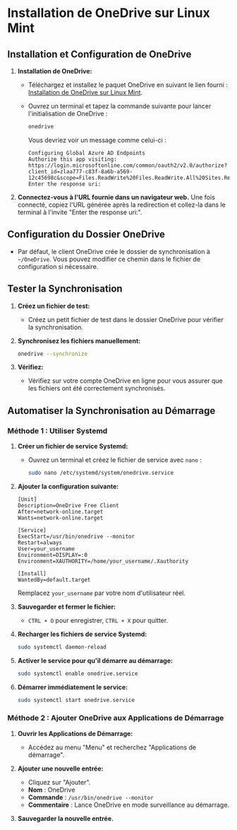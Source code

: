 # Installation de OneDrive sur Linux Mint

## Installation et Configuration de OneDrive

1. **Installation de OneDrive:**
    - Téléchargez et installez le paquet OneDrive en suivant le lien fourni : [Installation de OneDrive sur Linux Mint](https://community.linuxmint.com/software/view/onedrive).

    - Ouvrez un terminal et tapez la commande suivante pour lancer l'initialisation de OneDrive :
        ```bash
        onedrive
        ```

        Vous devriez voir un message comme celui-ci :
        ```plaintext
        Configuring Global Azure AD Endpoints
        Authorize this app visiting:
        https://login.microsoftonline.com/common/oauth2/v2.0/authorize?client_id=zlaa777-c83f-8a6b-a569-12c45698c&scope=Files.ReadWrite%20Files.ReadWrite.All%20Sites.ReadWrite.All%20offline_access&response_type=code&prompt=login&redirect_uri=https://login.microsoftonline.com/common/oauth2/nativeclient
        Enter the response uri:
        ```

2. **Connectez-vous à l'URL fournie dans un navigateur web.** Une fois connecté, copiez l'URL générée après la redirection et collez-la dans le terminal à l'invite "Enter the response uri:".

## Configuration du Dossier OneDrive

- Par défaut, le client OneDrive crée le dossier de synchronisation à `~/OneDrive`. Vous pouvez modifier ce chemin dans le fichier de configuration si nécessaire.

## Tester la Synchronisation

1. **Créez un fichier de test:**
    - Créez un petit fichier de test dans le dossier OneDrive pour vérifier la synchronisation.

2. **Synchronisez les fichiers manuellement:**
    ```bash
    onedrive --synchronize
    ```

3. **Vérifiez:**
    - Vérifiez sur votre compte OneDrive en ligne pour vous assurer que les fichiers ont été correctement synchronisés.

## Automatiser la Synchronisation au Démarrage

### Méthode 1 : Utiliser Systemd

1. **Créer un fichier de service Systemd:**
    - Ouvrez un terminal et créez le fichier de service avec `nano` :
        ```bash
        sudo nano /etc/systemd/system/onedrive.service
        ```

2. **Ajouter la configuration suivante:**
    ```plaintext
    [Unit]
    Description=OneDrive Free Client
    After=network-online.target
    Wants=network-online.target

    [Service]
    ExecStart=/usr/bin/onedrive --monitor
    Restart=always
    User=your_username
    Environment=DISPLAY=:0
    Environment=XAUTHORITY=/home/your_username/.Xauthority

    [Install]
    WantedBy=default.target
    ```

   Remplacez `your_username` par votre nom d'utilisateur réel.

3. **Sauvegarder et fermer le fichier:**
    - `CTRL + O` pour enregistrer, `CTRL + X` pour quitter.

4. **Recharger les fichiers de service Systemd:**
    ```bash
    sudo systemctl daemon-reload
    ```

5. **Activer le service pour qu'il démarre au démarrage:**
    ```bash
    sudo systemctl enable onedrive.service
    ```

6. **Démarrer immédiatement le service:**
    ```bash
    sudo systemctl start onedrive.service
    ```

### Méthode 2 : Ajouter OneDrive aux Applications de Démarrage

1. **Ouvrir les Applications de Démarrage:**
    - Accédez au menu "Menu" et recherchez "Applications de démarrage".

2. **Ajouter une nouvelle entrée:**
    - Cliquez sur "Ajouter".
    - **Nom** : OneDrive
    - **Commande** : `/usr/bin/onedrive --monitor`
    - **Commentaire** : Lance OneDrive en mode surveillance au démarrage.

3. **Sauvegarder la nouvelle entrée.**
